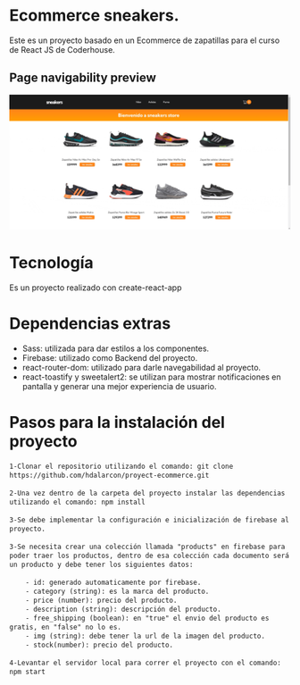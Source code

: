 # Ecommerce sneakers.

Este es un proyecto basado en un Ecommerce de zapatillas para el curso de React JS de Coderhouse.

## Page navigability preview

![Navigability gif](./src/assets/page-navigability.gif)

# Tecnología

Es un proyecto realizado con create-react-app

# Dependencias extras

- Sass: utilizada para dar estilos a los componentes.
- Firebase: utilizado como Backend del proyecto.
- react-router-dom: utilizado para darle navegabilidad al proyecto.
- react-toastify y sweetalert2: se utilizan para mostrar notificaciones en pantalla y generar una mejor experiencia de usuario.

# Pasos para la instalación del proyecto

    1-Clonar el repositorio utilizando el comando: git clone https://github.com/hdalarcon/proyect-ecommerce.git

    2-Una vez dentro de la carpeta del proyecto instalar las dependencias utilizando el comando: npm install

    3-Se debe implementar la configuración e inicialización de firebase al proyecto.

    3-Se necesita crear una colección llamada "products" en firebase para poder traer los productos, dentro de esa colección cada documento será un producto y debe tener los siguientes datos:

        - id: generado automaticamente por firebase.
        - category (string): es la marca del producto.
        - price (number): precio del producto.
        - description (string): descripción del producto.
        - free_shipping (boolean): en "true" el envio del producto es gratis, en "false" no lo es.
        - img (string): debe tener la url de la imagen del producto.
        - stock(number): precio del producto.

    4-Levantar el servidor local para correr el proyecto con el comando: npm start

